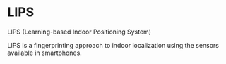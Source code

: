 # LIPS
LIPS (Learning-based Indoor Positioning System)

LIPS is a fingerprinting approach to indoor localization using the sensors available in smartphones.